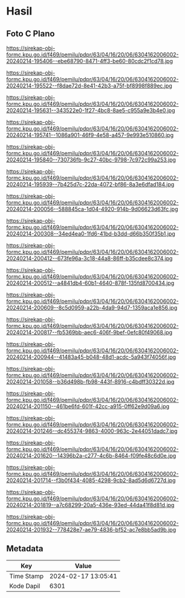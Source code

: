 # Hasil

## Foto C Plano

https://sirekap-obj-formc.kpu.go.id/f469/pemilu/pdpr/63/04/16/20/06/6304162006002-20240214-195406--ebe68790-8471-4ff3-be60-80cdc2f1cd78.jpg

https://sirekap-obj-formc.kpu.go.id/f469/pemilu/pdpr/63/04/16/20/06/6304162006002-20240214-195522--f8dae72d-8e41-42b3-a75f-bf8998f889ec.jpg

https://sirekap-obj-formc.kpu.go.id/f469/pemilu/pdpr/63/04/16/20/06/6304162006002-20240214-195631--343522e0-1f27-4bc8-8ae5-c955a9e3b4e0.jpg

https://sirekap-obj-formc.kpu.go.id/f469/pemilu/pdpr/63/04/16/20/06/6304162006002-20240214-195741--1086a901-46f9-4e58-a457-9e993e510860.jpg

https://sirekap-obj-formc.kpu.go.id/f469/pemilu/pdpr/63/04/16/20/06/6304162006002-20240214-195840--730736fb-9c27-40bc-9798-7c972c99a253.jpg

https://sirekap-obj-formc.kpu.go.id/f469/pemilu/pdpr/63/04/16/20/06/6304162006002-20240214-195939--7b425d7c-22da-4072-bf86-8a3e6dfad184.jpg

https://sirekap-obj-formc.kpu.go.id/f469/pemilu/pdpr/63/04/16/20/06/6304162006002-20240214-200056--588845ca-1d04-4920-914b-9d06623d63fc.jpg

https://sirekap-obj-formc.kpu.go.id/f469/pemilu/pdpr/63/04/16/20/06/6304162006002-20240214-200308--34ed4ea0-1fd6-41bd-b3dd-d66b350f35b1.jpg

https://sirekap-obj-formc.kpu.go.id/f469/pemilu/pdpr/63/04/16/20/06/6304162006002-20240214-200412--673fe96a-3c18-44a8-86ff-b35cdee8c374.jpg

https://sirekap-obj-formc.kpu.go.id/f469/pemilu/pdpr/63/04/16/20/06/6304162006002-20240214-200512--a4841db4-60b1-4640-878f-135fd8700434.jpg

https://sirekap-obj-formc.kpu.go.id/f469/pemilu/pdpr/63/04/16/20/06/6304162006002-20240214-200609--8c5d0959-a22b-4da9-94d7-1359aca1e856.jpg

https://sirekap-obj-formc.kpu.go.id/f469/pemilu/pdpr/63/04/16/20/06/6304162006002-20240214-200817--fb5369bb-aec6-406f-9bef-0efc80f49068.jpg

https://sirekap-obj-formc.kpu.go.id/f469/pemilu/pdpr/63/04/16/20/06/6304162006002-20240214-200944--41483a45-b048-48d1-acdc-5a943f74056f.jpg

https://sirekap-obj-formc.kpu.go.id/f469/pemilu/pdpr/63/04/16/20/06/6304162006002-20240214-201058--b36d498b-fb98-443f-8916-c4bdff30322d.jpg

https://sirekap-obj-formc.kpu.go.id/f469/pemilu/pdpr/63/04/16/20/06/6304162006002-20240214-201150--461be6fd-601f-42cc-a915-0ff62e9d09a6.jpg

https://sirekap-obj-formc.kpu.go.id/f469/pemilu/pdpr/63/04/16/20/06/6304162006002-20240214-201246--dc455374-9863-4000-963c-2e44051dadc7.jpg

https://sirekap-obj-formc.kpu.go.id/f469/pemilu/pdpr/63/04/16/20/06/6304162006002-20240214-201620--14396b2a-c277-4c6b-8464-f09fe48c6d0e.jpg

https://sirekap-obj-formc.kpu.go.id/f469/pemilu/pdpr/63/04/16/20/06/6304162006002-20240214-201714--f3b0f434-4085-4298-9cb2-8ad5d6d6727d.jpg

https://sirekap-obj-formc.kpu.go.id/f469/pemilu/pdpr/63/04/16/20/06/6304162006002-20240214-201819--a7c68299-20a5-436e-93ed-44da41f8d81d.jpg

https://sirekap-obj-formc.kpu.go.id/f469/pemilu/pdpr/63/04/16/20/06/6304162006002-20240214-201932--778428e7-ae79-4836-bf52-ac7e8bb5ad9b.jpg


## Metadata

| Key        | Value               |
| ---------- | ------------------- |
| Time Stamp | 2024-02-17 13:05:41 |
| Kode Dapil | 6301                |



